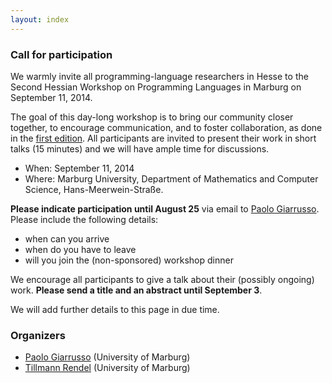 ```yaml
---
layout: index
---
```

### Call for participation
We warmly invite all programming-language researchers in Hesse to the Second
Hessian Workshop on Programming Languages in Marburg on September 11, 2014.

The goal of this day-long workshop is to bring our community closer together, to
encourage communication, and to foster collaboration, as done in the [first
edition](http://erdweg.org/HessPL/index.html).
All participants are invited to present their work in short talks (15 minutes)
and we will have ample time for discussions.

* When: September 11, 2014
* Where: Marburg University, Department of Mathematics and Computer Science,
Hans-Meerwein-Straße.

**Please indicate participation until August 25** via email to [Paolo
Giarrusso](pgiarrusso@informatik.uni-marburg.de). Please include the following
details:

* when can you arrive
* when do you have to leave
* will you join the (non-sponsored) workshop dinner

We encourage all participants to give a talk about their (possibly ongoing)
work. **Please send a title and an abstract until September 3**.

We will add further details to this page in due time.

### Organizers
* [Paolo Giarrusso](pgiarrusso@informatik.uni-marburg.de) (University of Marburg)
* [Tillmann Rendel](rendel@informatik.uni-marburg.de) (University of Marburg)
